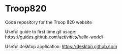 # Troop820
Code repository for the Troop 820 website

Useful guide to first time git usage: https://guides.github.com/activities/hello-world/

Useful desktop application: https://desktop.github.com
